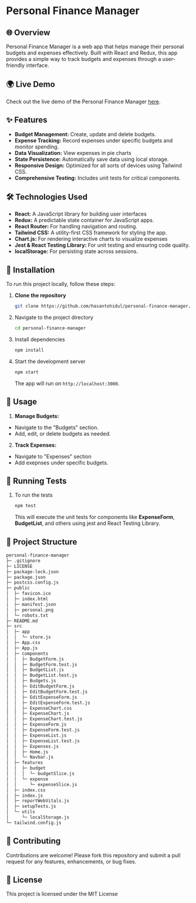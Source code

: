 
# Personal Finance Manager

## 🌐 Overview
Personal Finance Manager is a web app that helps manage their personal budgets and expenses effectively. Built with React and Redux, this app provides a simple way to track budgets and expenses through a user-friendly interface.

## 🌍 Live Demo

Check out the live demo of the Personal Finance Manager <a href="https://hasantohidul-personal-finance-manager.netlify.app/" target="_blank" rel="noopener noreferrer">here</a>.

## ✨ Features

- **Budget Management:** Create, update and delete budgets.
- **Expense Tracking:** Record expenses under specific budgets and monitor spending.
- **Data Visualization:** View expenses in pie charts
- **State Persistence:** Automatically save data using local storage.
- **Responsive Design:** Optimized for all sorts of devices using Tailwind CSS.
- **Comprehensive Testing:** Includes unit tests for critical components.


## 🛠️ Technologies Used

- **React:** A JavaScript library for building user interfaces
- **Redux:** A predictable state container for JavaScript apps.
- **React Router:** For handling navigation and routing.
- **Tailwind CSS:** A utility-first CSS framework for styling the app.
- **Chart.js:** For rendering interactive charts to visualize expenses
- **Jest & React Testing Library:** For unit testing and ensuring code quality.
- **localStorage:** For persisting state across sessions.

## 🚀 Installation
To run this project locally, follow these steps:

1.  **Clone the repository**
    ```sh
    git clone https://github.com/hasantohidul/personal-finance-manager.git
    ```
2. Navigate to the project directory
    ```sh
    cd personal-finance-manager
    ```
3. Install dependencies
    ```sh
    npm install
    ```
4. Start the development server
    ```sh
    npm start
    ```
    The app will run on `http://localhost:3000`.
## 📖 Usage

1. **Manage Budgets:**
- Navigate to the "Budgets" section.
- Add, edit, or delete budgets as needed.
2. **Track Expenses:**
- Navigate to "Expenses" section
- Add exepnses under specific budgets.

## 🧪 Running Tests

1. To run the tests
    ```sh
    npm test
    ```
    This will execute the unit tests for components like **ExpenseForm**, **BudgetList**, and others using jest and React Testing Library.
## 📂 Project Structure
```sh
personal-finance-manager
├─ .gitignore
├─ LICENSE
├─ package-lock.json
├─ package.json
├─ postcss.config.js
├─ public
│  ├─ favicon.ico
│  ├─ index.html
│  ├─ manifest.json
│  ├─ personal.png
│  └─ robots.txt
├─ README.md
├─ src
│  ├─ app
│  │  └─ store.js
│  ├─ App.css
│  ├─ App.js
│  ├─ components
│  │  ├─ BudgetForm.js
│  │  ├─ BudgetForm.test.js
│  │  ├─ BudgetList.js
│  │  ├─ BudgetList.test.js
│  │  ├─ Budgets.js
│  │  ├─ EditBudgetForm.js
│  │  ├─ EditBudgetForm.test.js
│  │  ├─ EditExpenseForm.js
│  │  ├─ EditExpenseForm.test.js
│  │  ├─ ExpenseChart.css
│  │  ├─ ExpenseChart.js
│  │  ├─ ExpenseChart.test.js
│  │  ├─ ExpenseForm.js
│  │  ├─ ExpenseForm.test.js
│  │  ├─ ExpenseList.js
│  │  ├─ ExpenseList.test.js
│  │  ├─ Expenses.js
│  │  ├─ Home.js
│  │  └─ Navbar.js
│  ├─ features
│  │  ├─ budget
│  │  │  └─ budgetSlice.js
│  │  └─ expense
│  │     └─ expenseSlice.js
│  ├─ index.css
│  ├─ index.js
│  ├─ reportWebVitals.js
│  ├─ setupTests.js
│  └─ utils
│     └─ localStorage.js
└─ tailwind.config.js
```

## 🤝 Contributing

Contributions are welcome! Please fork this repository and submit a pull request for any features, enhancements, or bug fixes.
## 📄 License
This project is licensed under the MIT License

